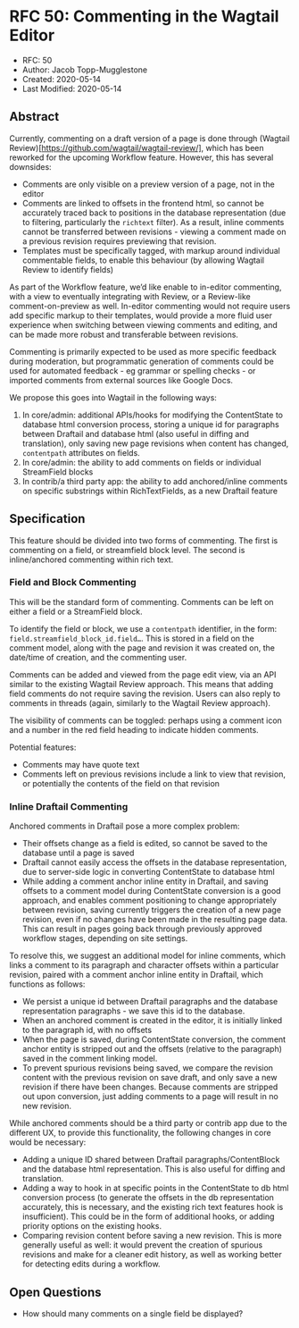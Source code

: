 # RFC 50: Commenting in the Wagtail Editor

* RFC: 50
* Author: Jacob Topp-Mugglestone
* Created: 2020-05-14
* Last Modified: 2020-05-14

## Abstract

Currently, commenting on a draft version of a page is done through (Wagtail Review)[https://github.com/wagtail/wagtail-review/], which has been reworked for the upcoming Workflow feature. However, this has several downsides:

- Comments are only visible on a preview version of a page, not in the editor
- Comments are linked to offsets in the frontend html, so cannot be accurately traced back to positions in the database representation (due to filtering, particularly the `richtext` filter). As a result, inline comments cannot be transferred between revisions - viewing a comment made on a previous revision requires previewing that revision.
- Templates must be specifically tagged, with markup around individual commentable fields, to enable this behaviour (by allowing Wagtail Review to identify fields)

As part of the Workflow feature, we’d like enable to in-editor commenting, with a view to eventually integrating with Review, or a Review-like comment-on-preview as well. In-editor commenting would not require users add specific markup to their templates, would provide a more fluid user experience when switching between viewing comments and editing, and can be made more robust and transferable between revisions.

Commenting is primarily expected to be used as more specific feedback during moderation, but programmatic generation of comments could be used for automated feedback - eg grammar or spelling checks - or imported comments from external sources like Google Docs. 

We propose this goes into Wagtail in the following ways:
1. In core/admin: additional APIs/hooks for modifying the ContentState to database html conversion process, storing a unique id for paragraphs between Draftail and database html (also useful in diffing and translation), only saving new page revisions when content has changed, `contentpath` attributes
on fields.
2. In core/admin: the ability to add comments on fields or individual StreamField blocks
3. In contrib/a third party app: the ability to add anchored/inline comments on specific substrings within RichTextFields, as a new Draftail feature

## Specification

This feature should be divided into two forms of commenting. The first is commenting on a field, or streamfield block level. The second is inline/anchored commenting within rich text.

### Field and Block Commenting

This will be the standard form of commenting. Comments can be left on either a field or a StreamField block.

To identify the field or block, we use a `contentpath` identifier, in the form: `field.streamfield_block_id.field…`. This is stored
in a field on the comment model, along with the page and revision it was created on, the date/time of creation, and the commenting user.

Comments can be added and viewed from the page edit view, via an API similar to the existing Wagtail Review approach. This means that adding field comments do not require saving the revision. Users can also reply to comments in threads (again, similarly to the Wagtail Review approach).

The visibility of comments can be toggled: perhaps using a comment icon and a number in the red field heading to indicate hidden comments.

Potential features:
- Comments may have quote text
- Comments left on previous revisions include a link to view that revision, or potentially the contents of the field on that revision


### Inline Draftail Commenting

Anchored comments in Draftail pose a more complex problem:
- Their offsets change as a field is edited, so cannot be saved to the database until a page is saved
- Draftail cannot easily access the offsets in the database representation, due to server-side logic in converting ContentState to database html
- While adding a comment anchor inline entity in Draftail, and saving offsets to a comment model during ContentState conversion is a good approach, and enables comment positioning to change appropriately between revision, saving currently triggers the creation of a new page revision, even if no changes have been made in the resulting page data. This can result in pages going back through previously approved workflow stages, depending on site settings.

To resolve this, we suggest an additional model for inline comments, which links a comment to its paragraph and character offsets within a particular revision, paired with a comment anchor inline entity in Draftail, which functions as follows:
- We persist a unique id between Draftail paragraphs and the database representation paragraphs - we save this id to the database.
- When an anchored comment is created in the editor, it is initially linked to the paragraph id, with no offsets
- When the page is saved, during ContentState conversion, the comment anchor entity is stripped out and the offsets (relative to the paragraph) saved in the comment linking model.
- To prevent spurious revisions being saved, we compare the revision content with the previous revision on save draft, and only save a new revision if there have been changes. Because comments are stripped out upon conversion, just adding comments to a page will result in no new revision.

While anchored comments should be a third party or contrib app due to the different UX, to provide this functionality, the following changes in core would be necessary:
- Adding a unique ID shared between Draftail paragraphs/ContentBlock and the database html representation.  This is also useful for diffing and translation.
- Adding a way to hook in at specific points in the ContentState to db html conversion process (to generate the offsets in the db representation accurately, this is necessary, and the existing rich text features hook is insufficient). This could be in the form of additional hooks, or adding priority options on the existing hooks.
- Comparing revision content before saving a new revision. This is more generally useful as well: it would prevent the creation of spurious revisions and make for a cleaner edit history, as well as working better for detecting edits during a workflow.


## Open Questions

- How should many comments on a single field be displayed?
